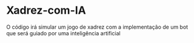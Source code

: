 # Xadrez-com-IA
O código irá simular um jogo de xadrez com a implementação de um bot que será guiado por uma inteligência artificial
